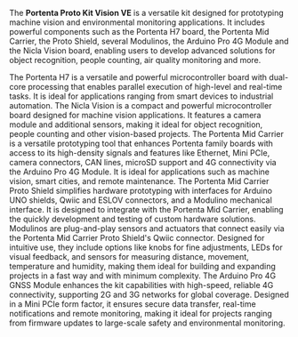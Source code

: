 <FeatureDescription>

The **Portenta Proto Kit Vision VE** is a versatile kit designed for prototyping machine vision and environmental monitoring applications. It includes powerful components such as the Portenta H7 board, the Portenta Mid Carrier, the Proto Shield, several Modulinos, the Arduino Pro 4G Module and the Nicla Vision board, enabling users to develop advanced solutions for object recognition, people counting, air quality monitoring and more.

</FeatureDescription>

<FeatureList>

<Feature title="Portenta H7 Microcontroller Board" image="mkr-form-factor">
The Portenta H7 is a versatile and powerful microcontroller board with dual-core processing that enables parallel execution of high-level and real-time tasks. It is ideal for applications ranging from smart devices to industrial automation.
<FeatureWrapper>
<FeatureLink title="Read More" url="/hardware/portenta-h7"/>
</FeatureWrapper>
</Feature>

<Feature title="Nicla Vision Microcontroller Board" image="mkr-form-factor">
The Nicla Vision is a compact and powerful microcontroller board designed for machine vision applications. It features a camera module and additional sensors, making it ideal for object recognition, people counting and other vision-based projects.
<FeatureWrapper>
<FeatureLink title="Read More" url="/hardware/nicla-vision"/>
</FeatureWrapper>
</Feature>

<Feature title="Portenta Mid Carrier" image="connection">
The Portenta Mid Carrier is a versatile prototyping tool that enhances Portenta family boards with access to its high-density signals and features like Ethernet, Mini PCIe, camera connectors, CAN lines, microSD support and 4G connectivity via the Arduino Pro 4G Module. It is ideal for applications such as machine vision, smart cities, and remote maintenance.
<FeatureWrapper>
<FeatureLink title="Read More" url="/hardware/portenta-mid-carrier"/>
</FeatureWrapper>
</Feature>

<Feature title="Portenta Mid Carrier Proto Shield" image="connection">
The Portenta Mid Carrier Proto Shield simplifies hardware prototyping with interfaces for Arduino UNO shields, Qwiic and ESLOV connectors, and a Modulino mechanical interface. It is designed to integrate with the Portenta Mid Carrier, enabling the quickly development and testing of custom hardware solutions.
<FeatureWrapper>
<FeatureLink title="Read More" url="/hardware/portenta-mid-carrier-proto-shield"/>
</FeatureWrapper>
</Feature>

<Feature title="Modulinos" image="connection">
Modulinos are plug-and-play sensors and actuators that connect easily via the Portenta Mid Carrier Proto Shield's Qwiic connector. Designed for intuitive use, they include options like knobs for fine adjustments, LEDs for visual feedback, and sensors for measuring distance, movement, temperature and humidity, making them ideal for building and expanding projects in a fast way and with minimum complexity.
<FeatureWrapper>
<FeatureLink title="Read More" url="/hardware/plug-and-make-kit"/>
</FeatureWrapper>
</Feature>

<Feature title="Arduino Pro 4G GNSS Module Global" image="wifi">
The Arduino Pro 4G GNSS Module enhances the kit capabilities with high-speed, reliable 4G connectivity, supporting 2G and 3G networks for global coverage. Designed in a Mini PCIe form factor, it ensures secure data transfer, real-time notifications and remote monitoring, making it ideal for projects ranging from firmware updates to large-scale safety and environmental monitoring.
<FeatureWrapper>
<FeatureLink title="Read More" url="/hardware/pro-4g-module"/>
</FeatureWrapper>
</Feature>

</FeatureList>
